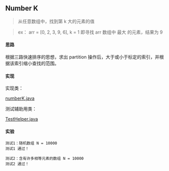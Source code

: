 ## Number K

> 从任意数组中，找到第 k 大的元素的值

> ex：
> arr = [0, 2, 3, 9, 6], k = 1
> 即寻找 arr 数组中 最大 的元素，结果为 9

#### 思路

根据三路快速排序的思想，求出 partition 操作后，大于或小于标定的索引，并根据该索引缩小查找的范围。

#### 实现
实现类：

[numberK.java](https://github.com/patricklin2018/DataStructures-Algorithmns/blob/master/applied/numberK/numberK.java)

测试辅助用类：

[TestHelper.java](https://github.com/patricklin2018/DataStructures-Algorithmns/blob/master/applied/numberK/TestHelper.java)

#### 实验
```
测试1：随机数组 N = 10000
测试1 通过！

测试2：含有许多相等元素的数组 N = 10000
测试2 通过！
```